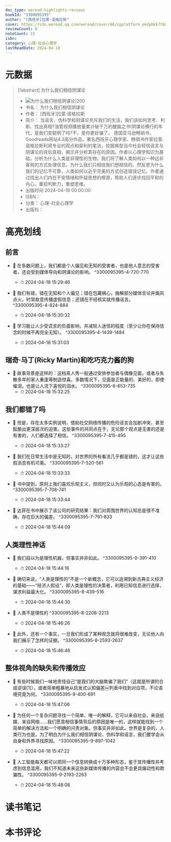 ```yaml
---
doc_type: weread-highlights-reviews
bookId: "3300095395"
author: "[西班牙]拉蒙·诺格拉斯"
cover: https://cdn.weread.qq.com/weread/cover/66/cpplatform_okdpbkk7tbmmkph39s9dkz/t7_cpplatform_okdpbkk7tbmmkph39s9dkz1713340436.jpg
reviewCount: 0
noteCount: 15
isbn: 
category: 心理-社会心理学
lastReadDate: 2024-04-18
---
```

# 元数据
> [!abstract] 为什么我们相信阴谋论
> - ![ 为什么我们相信阴谋论|200](https://cdn.weread.qq.com/weread/cover/66/cpplatform_okdpbkk7tbmmkph39s9dkz/t7_cpplatform_okdpbkk7tbmmkph39s9dkz1713340436.jpg)
> - 书名： 为什么我们相信阴谋论
> - 作者： [西班牙]拉蒙·诺格拉斯
> - 简介： 当谣言、伪科学和阴谋论充斥我们的生活，我们该如何思考、判断、找出真相?油管视频播放量累计破千万的醒脑之书!阴谋论横行的年代，是我们变聪明了吗?不，是你更好骗了。
德国亚马逊畅销书，Goodreads网站4.3高分作品，著名西班牙心理学家、畅销书作家拉蒙.诺格拉斯利用专业的观点和犀利的笔法，挖掘典型当今社会轻信谣言与阴谋论的背后真相，揭示并分析其存在的原因。作者以心理学知识为基础，分析为什么人类是非理性的生物。我们将了解人类如何以一种远非客观的方式处理信息，为什么我们只相信我们想相信的。然反思为什么我们的记忆不可靠，人类如何以近乎完美的方式创造错误记忆。作者通过找出人们内在不安情绪和怀疑思想的根源，帮助人们逐步找回平和的内心，重拾判断力，重塑思维。
> - 出版时间 2024-04-16 00:00:00
> - ISBN： 
> - 分类： 心理-社会心理学
> - 出版社： 

# 高亮划线

## 前言


- 📌 在多数问题上，我们都是个人偏见和无知的受害者，也是他人意志的受害者，还会受到媒体导向和阴谋论的影响。 ^3300095395-4-720-770
    - ⏱ 2024-04-18 15:29:46 

- 📌 我们有错，错在无知和个人偏见；错在包藏祸心，曲解部分媒体言论并煽风点火，时常故意传播虚假信息；还错在不经核实就传播谣言。 ^3300095395-4-824-884
    - ⏱ 2024-04-18 15:30:32 

- 📌 学习能让人少受谎言的负面影响，并减轻人迷信的程度（至少让你在保持信念的时候不再完全无知）。 ^3300095395-4-1439-1484
    - ⏱ 2024-04-18 15:31:03 
## 瑞奇·马丁(Ricky Martin)和吃巧克力酱的狗


- 📌 故事背景是这样的：这档真人秀一般通过安排参加者与偶像见面，或者与失散多年的家人重逢等制造惊喜。多数情况下，见面是正能量的、美好的，即使催泪，也是让人流下喜悦的泪水。 ^3300095395-6-653-735
    - ⏱ 2024-04-18 15:32:25 
## 我们都错了吗


- 📌 但是，存在太多实例说明，借助社交网络传播的危险谣言会加剧冲突，甚至酝酿出更深层次的迫害。这些事件的共同点在于，无论那个观点是无害的还是有害的，人们都选择了相信。 ^3300095395-7-415-495
    - ⏱ 2024-04-18 15:33:27 

- 📌 我们在日常生活中是无知的，对世界的所有看法几乎都是错的，这才让这些假消息有机可乘。 ^3300095395-7-520-561
    - ⏱ 2024-04-18 15:33:33 

- 📌 书中提到，原则上我们喜欢乐观主义，但同时又认为乐观的心态是有害的。 ^3300095395-7-708-741
    - ⏱ 2024-04-18 15:33:44 

- 📌 达菲在书中展示了该公司的研究结果：我们对周围世界的认知总是很不准确，存在巨大的偏差。 ^3300095395-7-791-833
    - ⏱ 2024-04-18 15:44:09 
## 人类理性神话


- 📌 我们自以为是理性机器，但事实并非如此。 ^3300095395-8-391-410
    - ⏱ 2024-04-18 15:44:16 

- 📌 确切来说，“人类是理性的”不是一个新概念，它可以追溯到新古典主义经济的基础——“经济人假设”，即人类是理性的决策者，利用已知信息进行选择，谋求利益最大化。 ^3300095395-8-439-516
    - ⏱ 2024-04-18 15:44:30 

- 📌 人类不是理性的 ^3300095395-8-2206-2213
    - ⏱ 2024-04-18 15:46:26 

- 📌 此外，还有一个事实，一旦我们形成了某种观念就将很难改变，无论他人向我们展示了怎样的证据。 ^3300095395-8-2593-2637
    - ⏱ 2024-04-18 15:46:46 
## 整体视角的缺失和传播效应


- 📌 有些时候我们一味地责怪自己“是我们的大脑欺骗了我们”（这就是所谓的合成谬误[1]），或者简单粗暴地从启发式认知偏差￼列表中找到对应项，不论语境究竟为何。 ^3300095395-9-400-691
    - ⏱ 2024-04-18 15:47:06 

- 📌 为任何一个复杂问题寻找一个简单、唯一的解释，它可以来自社会、来自纸媒、来自网络……我们愿意相信事情背后的原因是唯一的，这样就能找到一个简单的解决方法和一个明确的问责对象。但事实并非如此。世界是复杂的，人类行为也是。为了明白为什么我们相信阴谋论、伪科学和谣言，我们要学会从自身和外界寻找原因。 ^3300095395-9-897-1042
    - ⏱ 2024-04-18 15:47:22 

- 📌 人工智能每天都可以把同一个信息转换成十万多种形态，鉴于其传播性并考虑到信息滥用，我们不知道未来这些新媒体传播的内容会不会更具煽动性和欺骗性。 ^3300095395-9-2193-2263
    - ⏱ 2024-04-18 15:48:08 
# 读书笔记

# 本书评论
